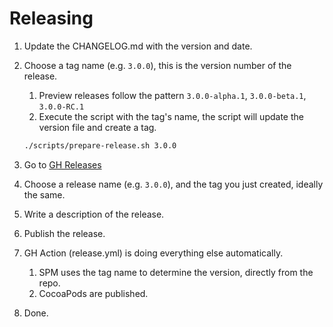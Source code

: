 Releasing
=========

 1. Update the CHANGELOG.md with the version and date.
 2. Choose a tag name (e.g. `3.0.0`), this is the version number of the release.
    1. Preview releases follow the pattern `3.0.0-alpha.1`, `3.0.0-beta.1`, `3.0.0-RC.1`
    2. Execute the script with the tag's name, the script will update the version file and create a tag.

    ```bash
    ./scripts/prepare-release.sh 3.0.0
    ```

 3. Go to [GH Releases](https://github.com/KhulnaSoft/khulnasoft-ios/releases)
 4. Choose a release name (e.g. `3.0.0`), and the tag you just created, ideally the same.
 5. Write a description of the release.
 6. Publish the release.
 7. GH Action (release.yml) is doing everything else automatically.
      1. SPM uses the tag name to determine the version, directly from the repo.
      2. CocoaPods are published.
 8. Done.

